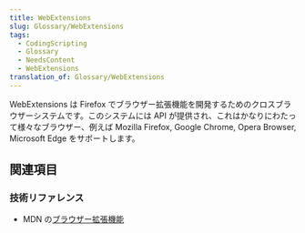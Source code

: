 ```yaml
---
title: WebExtensions
slug: Glossary/WebExtensions
tags:
  - CodingScripting
  - Glossary
  - NeedsContent
  - WebExtensions
translation_of: Glossary/WebExtensions
---
```

WebExtensions は Firefox でブラウザー拡張機能を開発するためのクロスブラウザーシステムです。このシステムには API が提供され、これはかなりにわたって様々なブラウザー、例えば Mozilla Firefox, Google Chrome, Opera Browser, Microsoft Edge をサポートします。

## 関連項目

### 技術リファレンス

- MDN の[ブラウザー拡張機能](/ja/docs/Mozilla/Add-ons/WebExtensions)
